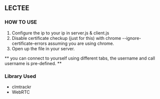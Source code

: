 ## LECTEE ##

### HOW TO USE ##

1. Configure the ip to your ip in server.js & client.js
2. Disable certificate checkup (just for this) with chrome --ignore-certificate-errors assuming you are using chrome.
3. Open up the file in your server.

** you can connect to yourself using different tabs, the username and call username is pre-defined. **

### Library Used ###

* clmtrackr
* WebRTC
